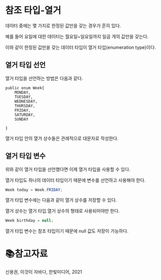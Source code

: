 # 참조 타입-열거

데이터 중에는 몇 가지로 한정된 값만을 갖는 경우가 흔히 있다.

예를 들어 요일에 대한 데이터는 월요일~일요일까지 일곱 개의 값만을 갖는다.

이와 같이 한정된 값만을 갖는 데이터 타입이 열거 타입(enumeration type)이다.

## 열거 타입 선언

열거 타입을 선언하는 방법은 다음과 같다.

```
public enum Week{
    MONDAY,
    TUESDAY,
    WEDNESDAY,
    THURSDAY,
    FRIDAY,
    SATURDAY,
    SUNDAY

}
```

열거 타입 안의 열거 상수들은 관례적으로 대문자로 작성한다.

## 열거 타입 변수

위와 같이 열거 타입을 선언했다면 이제 열거 타입을 사용할 수 있다.

열거 타입도 하나의 데이터 타입이기 때문에 변수를 선언하고 사용해야 한다.

```java
Week today = Week.FRIDAY;
```

열거 타입 변수에는 다음과 같이 열거 상수를 저장할 수 있다.

열거 상수는 열거 타입.열거 상수의 형태로 사용되어야만 한다.

```java
Week birthday = null;
```

열거 타입 변수는 참조 타입이기 때문에 null 값도 저장이 가능하다.

# :books:참고자료

신용권, 이것이 자바다, 한빛미디어, 2021